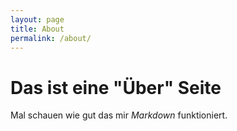 ```yaml
---
layout: page
title: About
permalink: /about/
---
```


# Das ist eine "Über" Seite

Mal schauen wie gut das mir *Markdown* funktioniert. 
